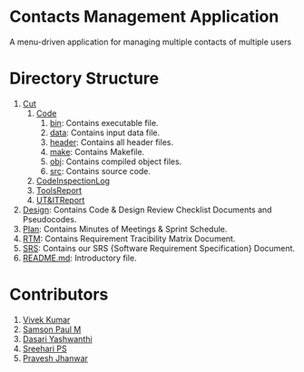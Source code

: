 # Contacts Management Application
A menu-driven application for managing multiple contacts of multiple users

# Directory Structure
1) [Cut](https://github.com/Vikuzu/Contact-Management/tree/main/CUT)
     1) [Code](https://github.com/Vikuzu/Contact-Management/tree/main/CUT/CODE)
          1) [bin](https://github.com/Vikuzu/Contact-Management/tree/main/CUT/CODE/bin): Contains executable file.
          2) [data](https://github.com/Vikuzu/Contact-Management/tree/main/CUT/CODE/data): Contains input data file.
          3) [header](https://github.com/Vikuzu/Contact-Management/tree/main/CUT/CODE/header): Contains all header files.
          4) [make](https://github.com/Vikuzu/Contact-Management/tree/main/CUT/CODE/make): Contains Makefile.
          5) [obj](https://github.com/Vikuzu/Contact-Management/tree/main/CUT/CODE/obj): Contains compiled object files.
          6) [src](https://github.com/Vikuzu/Contact-Management/tree/main/CUT/CODE/src): Contains source code.
     2) [CodeInspectionLog](https://github.com/Vikuzu/Contact-Management/tree/main/CUT/CodeInspectionLog)
     3) [ToolsReport](https://github.com/Vikuzu/Contact-Management/tree/main/CUT/ToolsReport)
     4) [UT&ITReport](https://github.com/Vikuzu/Contact-Management/tree/main/CUT/UT_IT_PLAN_Reports)
2) [Design](https://github.com/Vikuzu/Contact-Management/tree/main/DESIGN): Contains Code & Design Review Checklist Documents and Pseudocodes.
3) [Plan](https://github.com/Vikuzu/Contact-Management/tree/main/PLAN): Contains Minutes of Meetings & Sprint Schedule.
4) [RTM](https://github.com/Vikuzu/Contact-Management/tree/main/RTM): Contains Requirement Tracibility Matrix Document.
5) [SRS](https://github.com/Vikuzu/Contact-Management/tree/main/SRS): Contains our SRS {Software Requirement Specification} Document.
6) [README.md](https://github.com/Vikuzu/Contact-Management/blob/main/README.md): Introductory file.

# Contributors
1) [Vivek Kumar](https://github.com/Vikuzu)
2) [Samson Paul M](https://github.com/SamsonpaulM)
3) [Dasari Yashwanthi](https://github.com/Yashwanthi16)
4) [Sreehari PS](https://github.com/sreeharipavvatta)
5) [Pravesh Jhanwar](https://github.com/jhpravesh)
